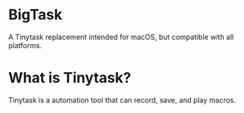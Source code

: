 # BigTask
A Tinytask replacement intended for macOS, but compatible with all platforms. 

# What is Tinytask? 
Tinytask is a automation tool that can record, save, and play macros. 
